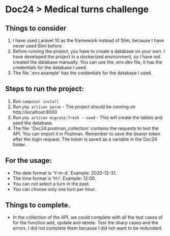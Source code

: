 # Doc24 > Medical turns challenge

## Things to consider
1. I have used Laravel 10 as the framework instead of Slim, because I have never used Slim before.
2. Before running the project, you have to create a database on your own. I have developed the project in a dockerized environment, so I have not created the database manually. You can use the .env.dev file, it has the credentials for the database I used.
3. The file '.env.example' has the credentials for the database I used.


## Steps to run the project:
1. Run `composer install`
2. Run `php artisan serve` - The project should be running on http://localhost:8000
3. Run `php artisan migrate:fresh --seed` - This will create the tables and seed the database.
4. The file: 'Doc24.postman_collection' contains the requests to test the API. You can import it in Postman. Remember to save the bearer token after the login request. The token is saved as a variable in the Doc24 folder.


## For the usage:
- The date format is 'Y-m-d'. Example: 2020-12-31.
- The time format is 'H:i'. Example: 12:00.
- You can not select a turn in the past.
- You can choose only one turn per hour.


## Things to complete.
- In the collection of the API, we could complete with all the test cases of for the function add, update and delete. Test the sharp cases and the errors.
I did not complete them because I did not want to be redundant.
